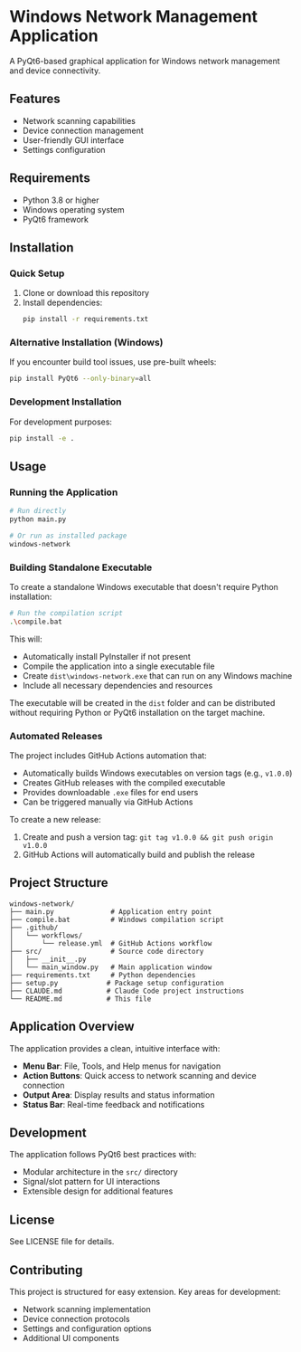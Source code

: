 # Windows Network Management Application

A PyQt6-based graphical application for Windows network management and device connectivity.

## Features

- Network scanning capabilities
- Device connection management
- User-friendly GUI interface
- Settings configuration

## Requirements

- Python 3.8 or higher
- Windows operating system
- PyQt6 framework

## Installation

### Quick Setup

1. Clone or download this repository
2. Install dependencies:
   ```bash
   pip install -r requirements.txt
   ```

### Alternative Installation (Windows)

If you encounter build tool issues, use pre-built wheels:
```bash
pip install PyQt6 --only-binary=all
```

### Development Installation

For development purposes:
```bash
pip install -e .
```

## Usage

### Running the Application

```bash
# Run directly
python main.py

# Or run as installed package
windows-network
```

### Building Standalone Executable

To create a standalone Windows executable that doesn't require Python installation:

```bash
# Run the compilation script
.\compile.bat
```

This will:
- Automatically install PyInstaller if not present
- Compile the application into a single executable file
- Create `dist\windows-network.exe` that can run on any Windows machine
- Include all necessary dependencies and resources

The executable will be created in the `dist` folder and can be distributed without requiring Python or PyQt6 installation on the target machine.

### Automated Releases

The project includes GitHub Actions automation that:
- Automatically builds Windows executables on version tags (e.g., `v1.0.0`)
- Creates GitHub releases with the compiled executable
- Provides downloadable `.exe` files for end users
- Can be triggered manually via GitHub Actions

To create a new release:
1. Create and push a version tag: `git tag v1.0.0 && git push origin v1.0.0`
2. GitHub Actions will automatically build and publish the release

## Project Structure

```
windows-network/
├── main.py              # Application entry point
├── compile.bat          # Windows compilation script
├── .github/
│   └── workflows/
│       └── release.yml  # GitHub Actions workflow
├── src/                 # Source code directory
│   ├── __init__.py
│   └── main_window.py   # Main application window
├── requirements.txt     # Python dependencies
├── setup.py            # Package setup configuration
├── CLAUDE.md           # Claude Code project instructions
└── README.md           # This file
```

## Application Overview

The application provides a clean, intuitive interface with:

- **Menu Bar**: File, Tools, and Help menus for navigation
- **Action Buttons**: Quick access to network scanning and device connection
- **Output Area**: Display results and status information
- **Status Bar**: Real-time feedback and notifications

## Development

The application follows PyQt6 best practices with:

- Modular architecture in the `src/` directory
- Signal/slot pattern for UI interactions
- Extensible design for additional features

## License

See LICENSE file for details.

## Contributing

This project is structured for easy extension. Key areas for development:

- Network scanning implementation
- Device connection protocols
- Settings and configuration options
- Additional UI components
